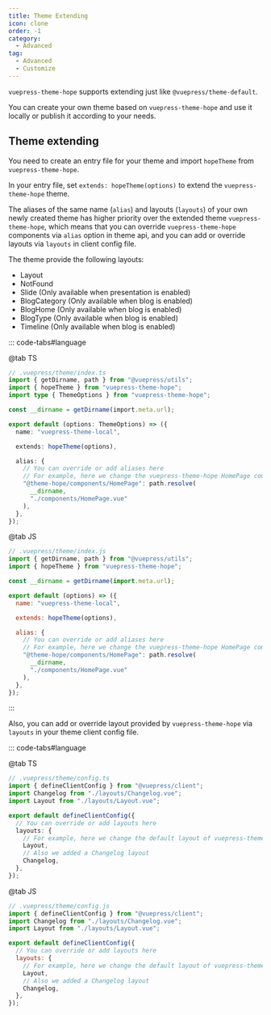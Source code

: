 ```yaml
---
title: Theme Extending
icon: clone
order: -1
category:
  - Advanced
tag:
  - Advanced
  - Customize
---
```


`vuepress-theme-hope` supports extending just like `@vuepress/theme-default`.

You can create your own theme based on `vuepress-theme-hope` and use it locally or publish it according to your needs.

## Theme extending

You need to create an entry file for your theme and import `hopeTheme` from `vuepress-theme-hope`.

In your entry file, set `extends: hopeTheme(options)` to extend the `vuepress-theme-hope` theme.

The aliases of the same name (`alias`) and layouts (`layouts`) of your own newly created theme has higher priority over the extended theme `vuepress-theme-hope`, which means that you can override `vuepress-theme-hope` components via `alias` option in theme api, and you can add or override layouts via `layouts` in client config file.

The theme provide the following layouts:

- Layout
- NotFound
- Slide (Only available when presentation is enabled)
- BlogCategory (Only available when blog is enabled)
- BlogHome (Only available when blog is enabled)
- BlogType (Only available when blog is enabled)
- Timeline (Only available when blog is enabled)

::: code-tabs#language

@tab TS

```ts
// .vuepress/theme/index.ts
import { getDirname, path } from "@vuepress/utils";
import { hopeTheme } from "vuepress-theme-hope";
import type { ThemeOptions } from "vuepress-theme-hope";

const __dirname = getDirname(import.meta.url);

export default (options: ThemeOptions) => ({
  name: "vuepress-theme-local",

  extends: hopeTheme(options),

  alias: {
    // You can override or add aliases here
    // For example, here we change the vuepress-theme-hope HomePage component to components/HomePage.vue under our own theme
    "@theme-hope/components/HomePage": path.resolve(
      __dirname,
      "./components/HomePage.vue"
    ),
  },
});
```

@tab JS

```js
// .vuepress/theme/index.js
import { getDirname, path } from "@vuepress/utils";
import { hopeTheme } from "vuepress-theme-hope";

const __dirname = getDirname(import.meta.url);

export default (options) => ({
  name: "vuepress-theme-local",

  extends: hopeTheme(options),

  alias: {
    // You can override or add aliases here
    // For example, here we change the vuepress-theme-hope HomePage component to components/HomePage.vue under our own theme
    "@theme-hope/components/HomePage": path.resolve(
      __dirname,
      "./components/HomePage.vue"
    ),
  },
});
```

:::

Also, you can add or override layout provided by `vuepress-theme-hope` via `layouts` in your theme client config file.

::: code-tabs#language

@tab TS

```ts
// .vuepress/theme/config.ts
import { defineClientConfig } from "@vuepress/client";
import Changelog from "./layouts/Changelog.vue";
import Layout from "./layouts/Layout.vue";

export default defineClientConfig({
  // You can override or add layouts here
  layouts: {
    // For example, here we change the default layout of vuepress-theme-hope to layouts/Layout.vue under our own theme
    Layout,
    // Also we added a Changelog layout
    Changelog,
  },
});
```

@tab JS

```js
// .vuepress/theme/config.js
import { defineClientConfig } from "@vuepress/client";
import Changelog from "./layouts/Changelog.vue";
import Layout from "./layouts/Layout.vue";

export default defineClientConfig({
  // You can override or add layouts here
  layouts: {
    // For example, here we change the default layout of vuepress-theme-hope to layouts/Layout.vue under our own theme
    Layout,
    // Also we added a Changelog layout
    Changelog,
  },
});
```
